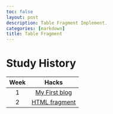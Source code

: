 ```yaml
---
toc: false
layout: post
description: Table Fragment Implement.
categories: [markdown]
title: Table Fragment
---
```


# Study History
| Week | Hacks |
|:---:|:---:|
| 1 | [My First blog](https://faraday0.github.io/test01/jupyter/2022/08/24/MySelf.html) |
| 2 | [HTML fragment](https://faraday0.github.io/test01/jupyter/2022/08/24/My-First-Post.html)|